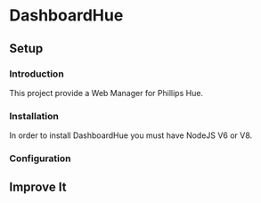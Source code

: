 # DashboardHue
## Setup
### Introduction
This project provide a Web Manager for Phillips Hue.

### Installation
In order to install DashboardHue you must have NodeJS V6 or V8.

### Configuration

## Improve It
